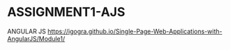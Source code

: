 # ASSIGNMENT1-AJS
ANGULAR JS
https://igogra.github.io/Single-Page-Web-Applications-with-AngularJS/Module1/

